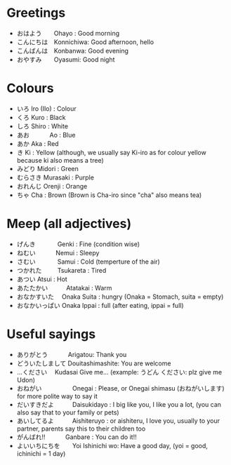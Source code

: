 # Greetings 
- おはよう　　Ohayo : Good morning 
- こんにちは　Konnichiwa: Good afternoon, hello
- こんばんは　Konbanwa: Good evening 
- おやすみ　　Oyasumi: Good night 

# Colours 
- いろ      Iro (Ilo) : Colour
- くろ      Kuro : Black
- しろ      Shiro : White 
- あお　　　 Ao : Blue
- あか      Aka : Red
- き        Ki : Yellow (although, we usually say Ki-iro as for colour yellow because ki also means a tree)
- みどり     Midori : Green
- むらさき   Murasaki : Purple 
- おれんじ   Orenji : Orange
- ちゃ      Cha : Brown (Brown is Cha-iro since "cha" also means tea) 

# Meep (all adjectives) 
- げんき　  　 　Genki : Fine (condition wise) 
- ねむい　   　　Nemui : Sleepy 
- さむい　  　 　Samui : Cold (temperture of the air) 
- つかれた 　  　Tsukareta : Tired 
- あつい        Atsui : Hot
- あたたかい　　　Atatakai : Warm
- おなかすいた　  Onaka Suita : hungry (Onaka = Stomach, suita = empty) 
- おなかいっぱい  Onaka Ippai : full (after eating, ippai = full)


# Useful sayings 
- ありがとう　  　　Arigatou: Thank you
- どういたしまして  Douitashimashite: You are welcome
- ...ください　    Kudasai Give me... (example:  うどん ください: plz give me Udon)
- おねがい　　　　　Onegai : Please, or Onegai shimasu (おねがいします) for more polite way to say it
- だいすきだよ　　　Daisukidayo : I big like you, I like you a lot, (you can also say that to your family or pets) 
- あいしてるよ　　　Aishiteruyo : or aishiteru, I love you, usually to your partner, parents say this to their children too
- がんばれ!!　　　 Ganbare : You can do it!! 
- よいいちにちを　　Yoi Ishinichi wo: Have a good day, (yoi = good, ichinichi = 1 day)
